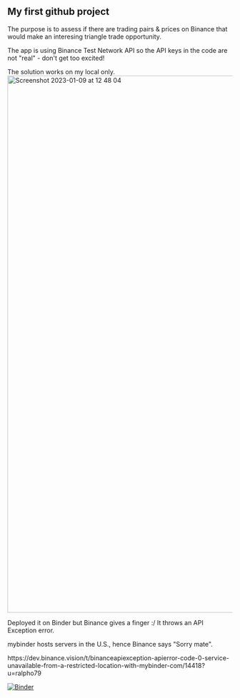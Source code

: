 <h2>My first github project</h2>
<p>The purpose is to assess if there are trading pairs & prices on Binance that would make an interesing triangle trade opportunity.
<p>The app is using Binance Test Network API so the API keys in the code are not "real" - don't get too excited!
<p>The solution works on my local only.
<img width="1204" alt="Screenshot 2023-01-09 at 12 48 04" src="https://user-images.githubusercontent.com/101933657/211301446-321649de-e1a5-45dd-9a70-b4c9551ed895.png">

<p> Deployed it on Binder but Binance gives a finger :/ It throws an API Exception error. 
<p> mybinder hosts servers in the U.S., hence Binance says "Sorry mate".
<p> https://dev.binance.vision/t/binanceapiexception-apierror-code-0-service-unavailable-from-a-restricted-location-with-mybinder-com/14418?u=ralpho79

  [![Binder](https://mybinder.org/badge_logo.svg)](https://mybinder.org/v2/gh/ralpho79/jupyter_binance_trades/HEAD?urlpath=%2Fvoila%2Frender%2Ffinxter_binance.ipynb)
